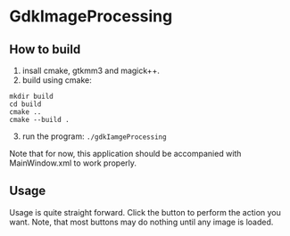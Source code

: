 # GdkImageProcessing
## How to build
1. insall cmake, gtkmm3 and magick++.
2. build using cmake:
```
mkdir build
cd build
cmake ..
cmake --build .
```
3. run the program: `./gdkIamgeProcessing`

Note that for now, this application should be accompanied with MainWindow.xml to work properly.

## Usage

Usage is quite straight forward. Click the button to perform the action you want. Note, that most buttons may do nothing until any image is loaded.
